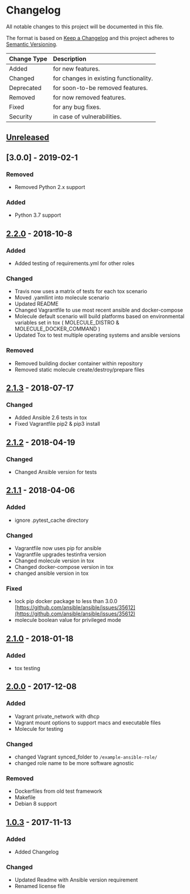 # Changelog

All notable changes to this project will be documented in this file.

The format is based on [Keep a Changelog](http://keepachangelog.com/en/1.0.0/)
and this project adheres to [Semantic Versioning](http://semver.org/spec/v2.0.0.html).

| Change Type   | Description                            |
| :------------ | :------------------------------------- |
| Added         | for new features.                      |
| Changed       | for changes in existing functionality. |
| Deprecated    | for soon-to-be removed features.       |
| Removed       | for now removed features.              |
| Fixed         | for any bug fixes.                     |
| Security      | in case of vulnerabilities.            |

## [Unreleased]

## [3.0.0] - 2019-02-1

### Removed

- Removed Python 2.x support

### Added

- Python 3.7 support

## [2.2.0] - 2018-10-8

### Added

- Added testing of requirements.yml for other roles

### Changed

- Travis now uses a matrix of tests for each tox scenario
- Moved .yamllint into molecule scenario
- Updated README
- Changed Vagrantfile to use most recent ansible and docker-compose
- Molecule default scenario will build platforms based on environmental variables set in tox ( MOLECULE_DISTRO & MOLECULE_DOCKER_COMMAND )
- Updated Tox to test multiple operating systems and ansible versions

### Removed

- Removed building docker container within repository
- Removed static molecule create/destroy/prepare files

## [2.1.3] - 2018-07-17

### Changed

- Added Ansible 2.6 tests in tox
- Fixed Vagrantfile pip2 & pip3 install

## [2.1.2] - 2018-04-19

### Changed

- Changed Ansible version for tests

## [2.1.1] - 2018-04-06

### Added

- ignore .pytest_cache directory

### Changed

- Vagrantfile now uses pip for ansible
- Vagrantfile upgrades testinfra version
- Changed molecule version in tox
- Changed docker-compose version in tox
- changed ansible version in tox

### Fixed

- lock pip docker package to less than 3.0.0
  [https://github.com/ansible/ansible/issues/35612](https://github.com/ansible/ansible/issues/35612)
- molecule boolean value for privileged mode

## [2.1.0] - 2018-01-18

### Added

- tox testing

## [2.0.0] - 2017-12-08

### Added

- Vagrant private_network with dhcp
- Vagrant mount options to support macs and executable files
- Molecule for testing

### Changed

- changed Vagrant synced_folder to `/example-ansible-role/`
- changed role name to be more software agnostic

### Removed

- Dockerfiles from old test framework
- Makefile
- Debian 8 support

## [1.0.3] - 2017-11-13

### Added

- Added Changelog

### Changed

- Updated Readme with Ansible version requirement
- Renamed license file

[Unreleased]: https://github.com/joshuacherry/example-ansible-role/compare/2.2.0...HEAD
[2.2.0]: https://github.com/joshuacherry/example-ansible-role/compare/2.1.3...2.2.0
[2.1.3]: https://github.com/joshuacherry/example-ansible-role/compare/2.1.2...2.1.3
[2.1.2]: https://github.com/joshuacherry/example-ansible-role/compare/2.1.1...2.1.2
[2.1.1]: https://github.com/joshuacherry/example-ansible-role/compare/2.1.0...2.1.1
[2.1.0]: https://github.com/joshuacherry/example-ansible-role/compare/2.0.0...2.1.0
[2.0.0]: https://github.com/joshuacherry/example-ansible-role/compare/1.0.3...2.0.0
[1.0.3]: https://github.com/joshuacherry/example-ansible-role/compare/1.0.2...1.0.3